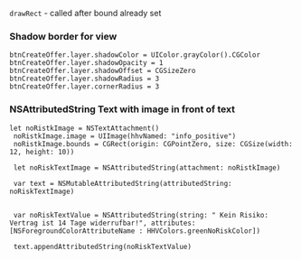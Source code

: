 ```drawRect``` - called after bound already set 


### Shadow border for view
 ```       
btnCreateOffer.layer.shadowColor = UIColor.grayColor().CGColor
btnCreateOffer.layer.shadowOpacity = 1
btnCreateOffer.layer.shadowOffset = CGSizeZero
btnCreateOffer.layer.shadowRadius = 3
btnCreateOffer.layer.cornerRadius = 3
```

### NSAttributedString Text with image in front of text
```
let noRistkImage = NSTextAttachment()
 noRistkImage.image = UIImage(hhvNamed: "info_positive")
 noRistkImage.bounds = CGRect(origin: CGPointZero, size: CGSize(width: 12, height: 10))
 
 let noRiskTextImage = NSAttributedString(attachment: noRistkImage)
 
 var text = NSMutableAttributedString(attributedString: noRiskTextImage)
 
 
 var noRiskTextValue = NSAttributedString(string: " Kein Risiko: Vertrag ist 14 Tage widerrufbar!", attributes: [NSForegroundColorAttributeName : HHVColors.greenNoRiskColor])
 
 text.appendAttributedString(noRiskTextValue)
 
```
